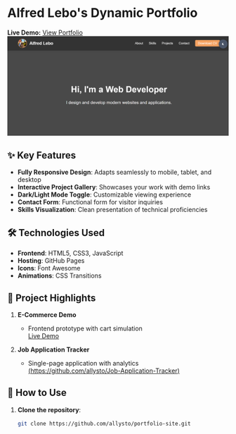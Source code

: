 # Alfred Lebo's Dynamic Portfolio

**Live Demo:** [View Portfolio](https://allysto.github.io/portfolio-site/)  
![Portfolio Screenshot](./portfolio-screenshot.png)

## ✨ Key Features
- **Fully Responsive Design**: Adapts seamlessly to mobile, tablet, and desktop
- **Interactive Project Gallery**: Showcases your work with demo links
- **Dark/Light Mode Toggle**: Customizable viewing experience
- **Contact Form**: Functional form for visitor inquiries
- **Skills Visualization**: Clean presentation of technical proficiencies

## 🛠 Technologies Used
- **Frontend**: HTML5, CSS3, JavaScript
- **Hosting**: GitHub Pages
- **Icons**: Font Awesome
- **Animations**: CSS Transitions

## 🚀 Project Highlights
1. **E-Commerce Demo**  
   - Frontend prototype with cart simulation  
  [Live Demo](https://allysto.github.io/ecommerce-site/)

2. **Job Application Tracker**  
   - Single-page application with analytics  
   [(https://github.com/allysto/Job-Application-Tracker)](https://allysto.github.io/Job-Application-Tracker/)

## 📌 How to Use
1. **Clone the repository**:
   ```bash
   git clone https://github.com/allysto/portfolio-site.git
